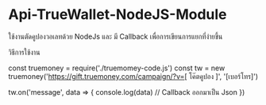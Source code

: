 # Api-TrueWallet-NodeJS-Module
ใช้งานตัดคูปองวอเลทด้วย NodeJs และ มี Callback เพื่อการเขียนการแยกที่ง่ายขึ้น

วิธีการใช้งาน

const truemoney = require('./truemomey-code.js')
const tw = new truemoney('https://gift.truemoney.com/campaign/?v=[ โค๊ตคูปอง ]', '[เบอร์โทร]')

tw.on('message', data => {
    console.log(data) // Callback ออกมาเป็น Json
  })

